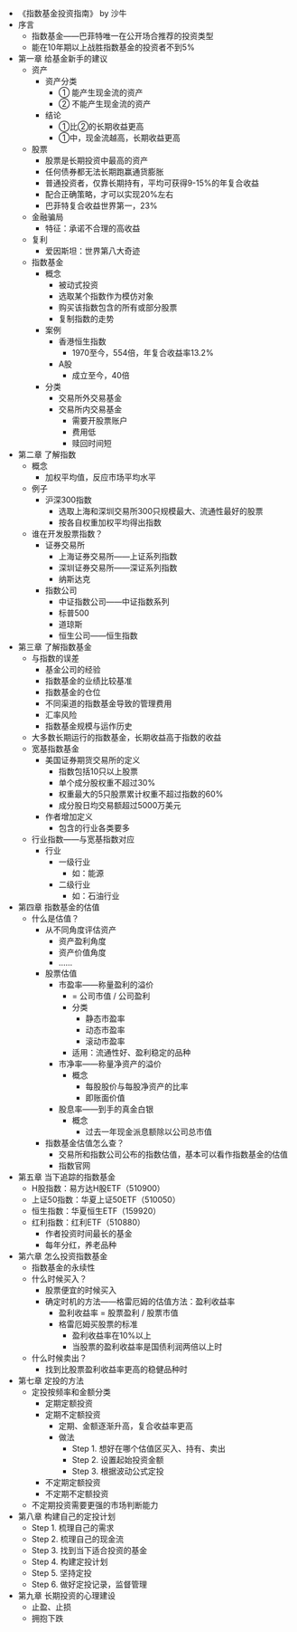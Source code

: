 - 《指数基金投资指南》 by 沙牛
- 序言
	- 指数基金——巴菲特唯一在公开场合推荐的投资类型
	- 能在10年期以上战胜指数基金的投资者不到5%
- 第一章 给基金新手的建议
	- 资产
		- 资产分类
			- ① 能产生现金流的资产
			- ② 不能产生现金流的资产
		- 结论
			- ①比②的长期收益更高
			- ①中，现金流越高，长期收益更高
	- 股票
		- 股票是长期投资中最高的资产
		- 任何债券都无法长期跑赢通货膨胀
		- 普通投资者，仅靠长期持有，平均可获得9-15%的年复合收益
		- 配合正确策略，才可以实现20%左右
		- 巴菲特复合收益世界第一，23%
	- 金融骗局
		- 特征：承诺不合理的高收益
	- 复利
		- 爱因斯坦：世界第八大奇迹
	- 指数基金
		- 概念
			- 被动式投资
			- 选取某个指数作为模仿对象
			- 购买该指数包含的所有或部分股票
			- 复制指数的走势
		- 案例
			- 香港恒生指数
				- 1970至今，554倍，年复合收益率13.2%
			- A股
				- 成立至今，40倍
		- 分类
			- 交易所外交易基金
			- 交易所内交易基金
				- 需要开股票账户
				- 费用低
				- 赎回时间短
- 第二章 了解指数
	- 概念
		- 加权平均值，反应市场平均水平
	- 例子
		- 沪深300指数
			- 选取上海和深圳交易所300只规模最大、流通性最好的股票
			- 按各自权重加权平均得出指数
	- 谁在开发股票指数？
		- 证券交易所
			- 上海证券交易所——上证系列指数
			- 深圳证券交易所——深证系列指数
			- 纳斯达克
		- 指数公司
			- 中证指数公司——中证指数系列
			- 标普500
			- 道琼斯
			- 恒生公司——恒生指数
- 第三章 了解指数基金
	- 与指数的误差
		- 基金公司的经验
		- 指数基金的业绩比较基准
		- 指数基金的仓位
		- 不同渠道的指数基金导致的管理费用
		- 汇率风险
		- 指数基金规模与运作历史
	- 大多数长期运行的指数基金，长期收益高于指数的收益
	- 宽基指数基金
		- 美国证券期货交易所的定义
			- 指数包括10只以上股票
			- 单个成分股权重不超过30%
			- 权重最大的5只股票累计权重不超过指数的60%
			- 成分股日均交易额超过5000万美元
		- 作者增加定义
			- 包含的行业各类要多
	- 行业指数——与宽基指数对应
		- 行业
			- 一级行业
				- 如：能源
			- 二级行业
				- 如：石油行业
- 第四章 指数基金的估值
	- 什么是估值？
		- 从不同角度评估资产
			- 资产盈利角度
			- 资产价值角度
			- ……
		- 股票估值
			- 市盈率——称量盈利的溢价
				- = 公司市值 / 公司盈利
				- 分类
					- 静态市盈率
					- 动态市盈率
					- 滚动市盈率
				- 适用：流通性好、盈利稳定的品种
			- 市净率——称量净资产的溢价
				- 概念
					- 每股股价与每股净资产的比率
					- 即账面价值
			- 股息率——到手的真金白银
				- 概念
					- 过去一年现金派息额除以公司总市值
		- 指数基金估值怎么查？
			- 交易所和指数公司公布的指数估值，基本可以看作指数基金的估值
			- 指数官网
- 第五章 当下追踪的指数基金
	- H股指数：易方达H股ETF（510900）
	- 上证50指数：华夏上证50ETF（510050）
	- 恒生指数：华夏恒生ETF（159920）
	- 红利指数：红利ETF（510880）
		- 作者投资时间最长的基金
		- 每年分红，养老品种
- 第六章 怎么投资指数基金
	- 指数基金的永续性
	- 什么时候买入？
		- 股票便宜的时候买入
		- 确定时机的方法——格雷厄姆的估值方法：盈利收益率
			- 盈利收益率 = 股票盈利 / 股票市值
			- 格雷厄姆买股票的标准
				- 盈利收益率在10%以上
				- 当股票的盈利收益率是国债利润两倍以上时
	- 什么时候卖出？
		- 找到比股票盈利收益率更高的稳健品种时
- 第七章 定投的方法
	- 定投按频率和金额分类
		- 定期定额投资
		- 定期不定额投资
			- 定期、金额逐渐升高，复合收益率更高
			- 做法
				- Step 1. 想好在哪个估值区买入、持有、卖出
				- Step 2. 设置起始投资金额
				- Step 3. 根据波动公式定投
		- 不定期定额投资
		- 不定期不定额投资
	- 不定期投资需要更强的市场判断能力
- 第八章 构建自己的定投计划
	- Step 1. 梳理自己的需求
	- Step 2. 梳理自己的现金流
	- Step 3. 找到当下适合投资的基金
	- Step 4. 构建定投计划
	- Step 5. 坚持定投
	- Step 6. 做好定投记录，监督管理
- 第九章 长期投资的心理建设
	- 止盈、止损
	- 拥抱下跌